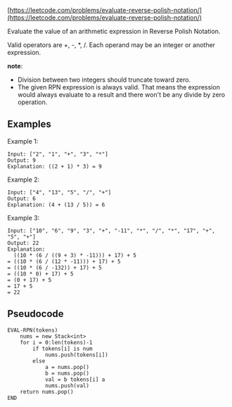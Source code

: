 [https://leetcode.com/problems/evaluate-reverse-polish-notation/](https://leetcode.com/problems/evaluate-reverse-polish-notation/)

Evaluate the value of an arithmetic expression in Reverse Polish Notation.

Valid operators are +, -, \*, /. Each operand may be an integer or another expression.

**note**:

-   Division between two integers should truncate toward zero.
-   The given RPN expression is always valid. That means the expression would always evaluate to a result and there won't be any divide by zero operation.

## Examples

Example 1:

```
Input: ["2", "1", "+", "3", "*"]
Output: 9
Explanation: ((2 + 1) * 3) = 9
```

Example 2:

```
Input: ["4", "13", "5", "/", "+"]
Output: 6
Explanation: (4 + (13 / 5)) = 6
```

Example 3:

```
Input: ["10", "6", "9", "3", "+", "-11", "*", "/", "*", "17", "+", "5", "+"]
Output: 22
Explanation:
  ((10 * (6 / ((9 + 3) * -11))) + 17) + 5
= ((10 * (6 / (12 * -11))) + 17) + 5
= ((10 * (6 / -132)) + 17) + 5
= ((10 * 0) + 17) + 5
= (0 + 17) + 5
= 17 + 5
= 22

```

## Pseudocode

```
EVAL-RPN(tokens)
    nums = new Stack<int>
    for i = 0:len(tokens)-1
        if tokens[i] is num
            nums.push(tokens[i])
        else
            a = nums.pop()
            b = nums.pop()
            val = b tokens[i] a
            nums.push(val)
    return nums.pop()
END
```
